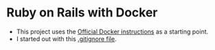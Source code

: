 # Ruby on Rails with Docker

- This project uses the [Official Docker instructions](https://docs.docker.com/samples/rails/) as a starting point.
- I started out with this [.gitignore file](https://github.com/github/gitignore/blob/master/Rails.gitignore).

